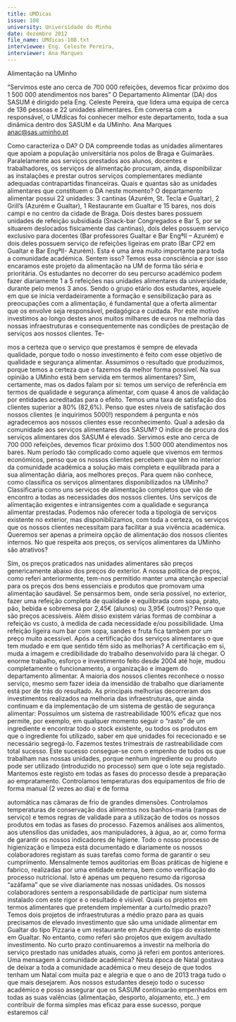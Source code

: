 ```yaml
---
title: UMDicas
issue: 108
university: Universidade do Minho
date: dezembro 2012
file_name: UMdicas-108.txt
interviewee: Eng. Celeste Pereira,
interviewer: Ana Marques
---
```


Alimentação na UMinho

“Servimos este ano cerca de 700 000 refeições, devemos ficar próximo dos 1 500 000
atendimentos nos bares”
O Departamento Alimentar (DA) dos SASUM é dirigido pela Eng. Celeste Pereira, que lidera uma equipa
de cerca de 136 pessoas e 22 unidades alimentares. Em conversa com a responsável, o UMdicas
foi conhecer melhor este departamento, toda a sua
dinâmica dentro dos SASUM e da UMinho.
Ana Marques
anac@sas.uminho.pt

Como caracteriza o DA?
O DA compreende todas as unidades alimentares
que apoiam a população universitária nos polos de
Braga e Guimarães. Paralelamente aos serviços
prestados aos alunos, docentes e trabalhadores,
os serviços de alimentação procuram, ainda, disponibilizar as instalações e prestar outros serviços
complementares mediante adequadas contrapartidas financeiras.
Quais e quantas são as unidades alimentares
que constituem o DA neste momento?
O departamento alimentar possui 22 unidades: 3
cantinas (Azurém, St. Tecla e Gualtar), 2 Grill’s (Azurém e Gualtar), 1 Restaurante em Gualtar e 15 bares, nos dois campi e no centro da cidade de Braga.
Dois destes bares possuem unidades de refeição
subsidiada (Snack-bar Congregados e Bar 5, por
se situarem deslocados fisicamente das cantinas),
dois deles possuem serviço exclusivo para docentes
(Bar professores Gualtar e Bar EngªII – Azurém) e
dois deles possuem serviço de refeições ligeiras em
prato (Bar CP2 em Gualtar e Bar EngªII- Azurém).
Esta é uma área muito importante para toda
a comunidade académica. Sentem isso?
Temos essa consciência e por isso encaramos este
projeto da alimentação na UM de forma tão séria e
prioritária. Os estudantes no decorrer do seu percurso académico podem fazer diariamente 1 a 5 refeições nas unidades alimentares da universidade,
durante pelo menos 3 anos. Sendo o grupo etário
dos estudantes, aquele em que se inicia verdadeiramente a formação e sensibilização para as preocupações com a alimentação, é fundamental que a
oferta alimentar que os envolve seja responsável,
pedagógica e cuidada.
Por este motivo investimos ao longo destes anos
muitos milhares de euros na melhoria das nossas
infraestruturas e consequentemente nas condições
de prestação de serviços aos nossos clientes. Te-

mos a certeza que o serviço que prestamos é sempre de elevada qualidade, porque todo o nosso investimento é feito com esse objetivo de qualidade e
segurança alimentar.
Assumimos o resultado que produzimos, porque
temos a certeza que o fazemos da melhor forma
possível.
Na sua opinião a UMinho está bem servida
em termos alimentares?
Sim, certamente, mas os dados falam por si: temos
um serviço de referência em termos de qualidade e
segurança alimentar, com quase 4 anos de validação por entidades acreditadas para o efeito. Temos
uma taxa de satisfação dos clientes superior a 80%
(82,6%).
Penso que estes níveis de satisfação dos nossos
clientes (e inquirimos 5000!) respondem á pergunta e nós agradecemos aos nossos clientes esse reconhecimento.
Qual a adesão da comunidade aos serviços
alimentares dos SASUM?
O índice de procura dos serviços alimentares dos
SASUM é elevado. Servimos este ano cerca de 700
000 refeições, devemos ficar próximo dos 1.500
000 atendimentos nos bares. Num período tão
complicado como aquele que vivemos em termos
económicos, penso que os nossos clientes percebem que têm no interior da comunidade académica
a solução mais completa e equilibrada para a sua
alimentação diária, aos melhores preços.
Para quem não conhece, como classifica
os serviços alimentares disponibilizados na
UMinho?
Classificaria como uns serviços de alimentação
completos que vão de encontro a todas as necessidades dos nossos clientes. Uns serviços de alimentação exigentes e intransigentes com a qualidade
e segurança alimentar prestadas. Podemos não
oferecer toda a tipologia de serviços existente no
exterior, mas disponibilizamos, com toda a certeza,
os serviços que os nossos clientes necessitam para
facilitar a sua vivência académica. Queremos ser
apenas a primeira opção de alimentação dos nossos clientes internos.
No que respeita aos preços, os serviços alimentares da UMinho são atrativos?

Sim, os preços praticados nas unidades alimentares são preços genericamente abaixo dos preços
do exterior. A nossa política de preços, como referi
anteriormente, tem-nos permitido manter uma atenção especial para os preços dos bens essenciais
e produtos que promovam uma alimentação saudável. Se pensarmos bem, onde seria possível, no
exterior, fazer uma refeição completa de qualidade
e equilibrada com sopa, prato, pão, bebida e sobremesa por 2,45€ (alunos) ou 3,95€ (outros)? Penso
que são preços acessíveis. Além disso existem várias formas de combinar a refeição vs custo, à medida de cada necessidade e/ou possibilidade. Uma
refeição ligeira num bar com sopa, sandes e fruta
fica também por um preço muito acessível.
Após a certificação dos serviços alimentares
o que tem mudado e em que sentido têm sido
as melhorias?
A certificação em si, muda a imagem e credibilidade do trabalho desenvolvido para lá chegar. O
enorme trabalho, esforço e investimento feito desde
2004 até hoje, mudou completamente o funcionamento, a organização e imagem do departamento
alimentar. A maioria dos nossos clientes reconhece
o nosso serviço, mesmo sem fazer ideia da imensidão de trabalho que diariamente está por de trás
do resultado.
As principais melhorias decorreram dos investimentos realizados na melhoria das infraestruturas, que
ainda continuam e da implementação de um sistema de gestão de segurança alimentar:
Possuímos um sistema de rastreabilidade 100%
eficaz que nos permite, por exemplo, em qualquer
momento seguir o “rasto” de um ingrediente e encontrar todo o stock existente, ou todos os produtos
em que o ingrediente foi utilizado, saber em que
unidades foi rececionado e se necessário segregá-lo. Fazemos testes trimestrais de rastreabilidade
com total sucesso. Este sucesso consegue-se com
o empenho de todos os que trabalham nas nossas
unidades, porque nenhum ingrediente ou produto
pode ser utilizado (introduzido no processo) sem
que o lote seja registado. Mantemos este registo
em todas as fases do processo desde a preparação
ao empratamento.
Controlamos temperaturas dos equipamentos de
frio de forma manual (2 vezes ao dia) e de forma

automática nas câmaras de frio de grandes dimensões.
Controlamos temperaturas de conservação dos
alimentos nos banhos-maria (rampas de serviço) e
temos regras de validade para a utilização de todos
os nossos produtos em todas as fases do processo.
Fazemos análises aos alimentos, aos utensílios das
unidades, aos manipuladores, à água, ao ar, como
forma de garantir os nossos indicadores de higiene.
Todo o nosso processo de higienização e limpeza
está documentado e diariamente os nossos colaboradores registam as suas tarefas como forma de
garantir o seu cumprimento.
Mensalmente temos auditorias em Boas práticas
de higiene e fabrico, realizadas por uma entidade
externa, bem como verificação do processo nutricional.
Isto é apenas um pequeno resumo da rigorosa
“azáfama” que se vive diariamente nas nossas unidades. Os nossos colaboradores sentem a responsabilidade de participar num sistema instalado com
este rigor e o resultado é visível.
Quais os projetos em termos alimentares
que pretendem implementar a curto/medio
prazo?
Temos dois projetos de infraestruturas a médio prazo para as quais precisamos de elevado investimento que são uma unidade alimentar em Gualtar do
tipo Pizzaria e um restaurante em Azurém do tipo
do existente em Gualtar. No entanto, como referi
são projetos que exigem avultado investimento. No
curto prazo continuaremos a investir na melhoria
do serviço prestado nas unidades atuais, como já
referi em pontos anteriores.
Uma mensagem à comunidade académica?
Nesta época de Natal gostava de deixar a toda a
comunidade académica o meu desejo de que todos
tenham um Natal com muita paz e alegria e que o
ano de 2013 traga tudo o que mais desejarem. Aos
nossos estudantes desejo todo o sucesso académico e posso assegurar que os SASUM continuarão
empenhados em todas as suas valências (alimentação, desporto, alojamento, etc..) em contribuir
de forma simples mas eficaz para esse sucesso,
porque estaremos cá!



